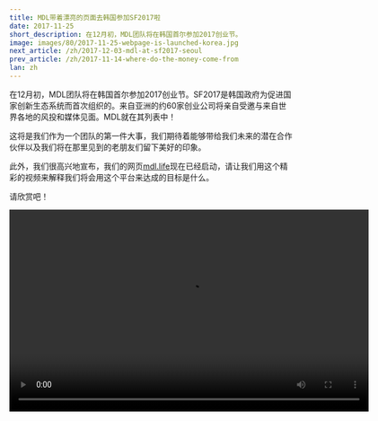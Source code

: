 ```yaml
---
title: MDL带着漂亮的页面去韩国参加SF2017啦
date: 2017-11-25
short_description: 在12月初，MDL团队将在韩国首尔参加2017创业节。
image: images/80/2017-11-25-webpage-is-launched-korea.jpg
next_article: /zh/2017-12-03-mdl-at-sf2017-seoul
prev_article: /zh/2017-11-14-where-do-the-money-come-from
lan: zh
---
```


在12月初，MDL团队将在韩国首尔参加2017创业节。SF2017是韩国政府为促进国家创新生态系统而首次组织的。来自亚洲的约60家创业公司将亲自受邀与来自世界各地的风投和媒体见面。MDL就在其列表中！

这将是我们作为一个团队的第一件大事，我们期待着能够带给我们未来的潜在合作伙伴以及我们将在那里见到的老朋友们留下美好的印象。

此外，我们很高兴地宣布，我们的网页[mdl.life](http://mdl.life)现在已经启动，请让我们用这个精彩的视频来解释我们将会用这个平台来达成的目标是什么。

请欣赏吧！


<video width="640" height="360" controls>
  <source src="https://gateway.ipfs.io/ipfs/QmVBECcf1tMtmu4mSXivXJj3NQr9kWjvQrWYpWikEB3ReB/MDL%20Intro%20Video.mp4" type="video/mp4">
Your browser does not support the video tag.
</video>
